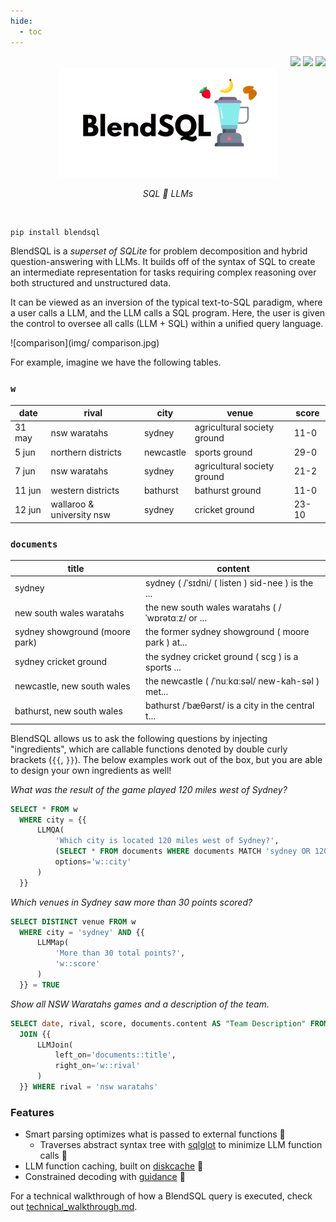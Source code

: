 ```yaml
---
hide:
  - toc
---
```

<div align="right">
<a href="https://opensource.org/licenses/Apache-2.0"><img src="https://img.shields.io/badge/License-Apache_2.0-blue.svg" /></a>
<a><img src="https://img.shields.io/github/last-commit/parkervg/blendsql?color=green"/></a>
<a><img src="https://img.shields.io/badge/PRs-Welcome-Green"/></a>
<br>
</div>

<div align="center"><picture>
  <img alt="blendsql" src="img/logo_light.png" width=350">
</picture>
<p align="center">
    <i> SQL 🤝 LLMs </i>
  </p>
</div>
<br/>

```bash
pip install blendsql
```

BlendSQL is a *superset of SQLite* for problem decomposition and hybrid question-answering with LLMs. It builds off of the syntax of SQL to create an intermediate representation for tasks requiring complex reasoning over both structured and unstructured data.

It can be viewed as an inversion of the typical text-to-SQL paradigm, where a user calls a LLM, and the LLM calls a SQL program.
Here, the user is given the control to oversee all calls (LLM + SQL) within a unified query language.

![comparison](img/
comparison.jpg)

For example, imagine we have the following tables.

### `w`
| **date** | **rival**                 | **city**  | **venue**                   | **score** |
|----------|---------------------------|-----------|-----------------------------|-----------|
| 31 may   | nsw waratahs              | sydney    | agricultural society ground | 11-0      |
| 5 jun    | northern districts        | newcastle | sports ground               | 29-0      |
| 7 jun    | nsw waratahs              | sydney    | agricultural society ground | 21-2      |
| 11 jun   | western districts         | bathurst  | bathurst ground             | 11-0      |
| 12 jun   | wallaroo & university nsw | sydney    | cricket ground              | 23-10     |

### `documents`
| **title**                      | **content**                                       |
|--------------------------------|---------------------------------------------------|
| sydney                         | sydney ( /ˈsɪdni/ ( listen ) sid-nee ) is the ... |
| new south wales waratahs       | the new south wales waratahs ( /ˈwɒrətɑːz/ or ... |
| sydney showground (moore park) | the former sydney showground ( moore park ) at... |
| sydney cricket ground          | the sydney cricket ground ( scg ) is a sports ... |
| newcastle, new south wales     | the newcastle ( /ˈnuːkɑːsəl/ new-kah-səl ) met... |
| bathurst, new south wales      | bathurst /ˈbæθərst/ is a city in the central t... |

BlendSQL allows us to ask the following questions by injecting "ingredients", which are callable functions denoted by double curly brackets (`{{`, `}}`).
The below examples work out of the box, but you are able to design your own ingredients as well! 

*What was the result of the game played 120 miles west of Sydney?*
```sql
SELECT * FROM w
  WHERE city = {{
      LLMQA(
          'Which city is located 120 miles west of Sydney?',
          (SELECT * FROM documents WHERE documents MATCH 'sydney OR 120'),
          options='w::city'
      )
  }}
```

*Which venues in Sydney saw more than 30 points scored?*
```sql
SELECT DISTINCT venue FROM w
  WHERE city = 'sydney' AND {{
      LLMMap(
          'More than 30 total points?',
          'w::score'
      )
  }} = TRUE
```

*Show all NSW Waratahs games and a description of the team.*
```sql
SELECT date, rival, score, documents.content AS "Team Description" FROM w
  JOIN {{
      LLMJoin(
          left_on='documents::title',
          right_on='w::rival'
      )
  }} WHERE rival = 'nsw waratahs'
```

### Features 
- Smart parsing optimizes what is passed to external functions 🧠
  - Traverses abstract syntax tree with [sqlglot](https://github.com/tobymao/sqlglot) to minimize LLM function calls 🌳
- LLM function caching, built on [diskcache](https://grantjenks.com/docs/diskcache/) 🔑 
- Constrained decoding with [guidance](https://github.com/guidance-ai/guidance) 🚀


For a technical walkthrough of how a BlendSQL query is executed, check out [technical_walkthrough.md](reference/technical_walkthrough.md).